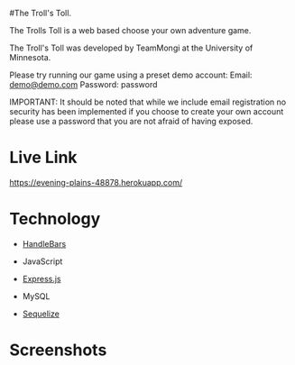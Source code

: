 #The Troll's Toll.

The Trolls Toll is a web based choose your own adventure game.

The Troll's Toll was developed by TeamMongi at the University of Minnesota.

Please try running our game using a preset demo account:
Email: demo@demo.com
Password: password

IMPORTANT: It should be noted that while we include email registration no security has been implemented if you choose to create your own account please use a password that you are not afraid of having exposed.

# Live Link

https://evening-plains-48878.herokuapp.com/



# Technology

- [HandleBars](https://handlebarsjs.com/)

- JavaScript

- [Express.js](https://expressjs.com/)

- MySQL

- [Sequelize](http://docs.sequelizejs.com/)

  

# Screenshots

